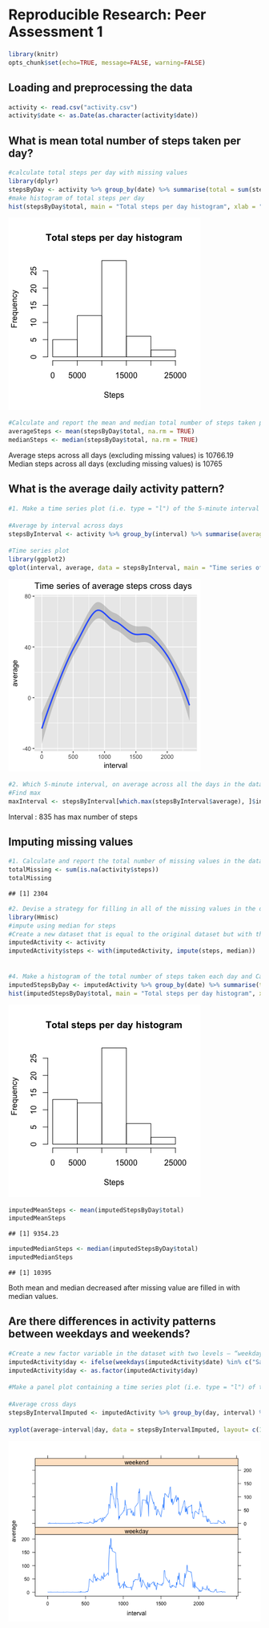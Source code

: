 # Reproducible Research: Peer Assessment 1

```r
library(knitr)
opts_chunk$set(echo=TRUE, message=FALSE, warning=FALSE)
```


## Loading and preprocessing the data

```r
activity <- read.csv("activity.csv")
activity$date <- as.Date(as.character(activity$date))
```


## What is mean total number of steps taken per day?

```r
#calculate total steps per day with missing values
library(dplyr)
stepsByDay <- activity %>% group_by(date) %>% summarise(total = sum(steps))
#make histogram of total steps per day
hist(stepsByDay$total, main = "Total steps per day histogram", xlab = "Steps", ylab = "Frequency")
```

![](PA1_template_files/figure-html/stepsByDate-1.png)<!-- -->

```r
#Calculate and report the mean and median total number of steps taken per day
averageSteps <- mean(stepsByDay$total, na.rm = TRUE)
medianSteps <- median(stepsByDay$total, na.rm = TRUE)
```
Average steps across all days (excluding missing values) is 10766.19  
Median steps across all days (excluding missing values) is 10765



## What is the average daily activity pattern?

```r
#1. Make a time series plot (i.e. type = "l") of the 5-minute interval (x-axis) and the average number of steps taken, averaged across all days (y-axis)

#Average by interval across days 
stepsByInterval <- activity %>% group_by(interval) %>% summarise(average = mean(steps, na.rm = TRUE))

#Time series plot
library(ggplot2)
qplot(interval, average, data = stepsByInterval, main = "Time series of average steps cross days", geom = "smooth")
```

![](PA1_template_files/figure-html/averageDailyActivity-1.png)<!-- -->

```r
#2. Which 5-minute interval, on average across all the days in the dataset, contains the maximum number of steps?
#Find max
maxInterval <- stepsByInterval[which.max(stepsByInterval$average), ]$interval
```
Interval : 835 has max number of steps


## Imputing missing values

```r
#1. Calculate and report the total number of missing values in the dataset (i.e. the total number of rows with NAs)
totalMissing <- sum(is.na(activity$steps))
totalMissing
```

```
## [1] 2304
```

```r
#2. Devise a strategy for filling in all of the missing values in the dataset. The strategy does not need to be sophisticated. For example, you could use the mean/median for that day, or the mean for that 5-minute interval, etc.
library(Hmisc)
#impute using median for steps
#Create a new dataset that is equal to the original dataset but with the missing data filled in.
imputedActivity <- activity
imputedActivity$steps <- with(imputedActivity, impute(steps, median))


#4. Make a histogram of the total number of steps taken each day and Calculate and report the mean and median total number of steps taken per day. Do these values differ from the estimates from the first part of the assignment? What is the impact of imputing missing data on the estimates of the total daily number of steps?
imputedStepsByDay <- imputedActivity %>% group_by(date) %>% summarise(total = sum(steps))
hist(imputedStepsByDay$total, main = "Total steps per day histogram", xlab = "Steps", ylab = "Frequency")
```

![](PA1_template_files/figure-html/imputingData-1.png)<!-- -->

```r
imputedMeanSteps <- mean(imputedStepsByDay$total)
imputedMeanSteps
```

```
## [1] 9354.23
```

```r
imputedMedianSteps <- median(imputedStepsByDay$total)
imputedMedianSteps
```

```
## [1] 10395
```
Both mean and median decreased after missing value are filled in with median values. 

## Are there differences in activity patterns between weekdays and weekends?


```r
#Create a new factor variable in the dataset with two levels – “weekday” and “weekend” indicating whether a given date is a weekday or weekend day.
imputedActivity$day <- ifelse(weekdays(imputedActivity$date) %in% c("Saturday", "Sunday"), "weekend", "weekday")
imputedActivity$day <- as.factor(imputedActivity$day)

#Make a panel plot containing a time series plot (i.e. type = "l") of the 5-minute interval (x-axis) and the average number of steps taken, averaged across all weekday days or weekend days (y-axis). The plot should look something like the following, which was creating using simulated data:

#Average cross days
stepsByIntervalImputed <- imputedActivity %>% group_by(day, interval) %>% summarise(average = mean(steps))

xyplot(average~interval|day, data = stepsByIntervalImputed, layout= c(1, 2), type = "l")
```

![](PA1_template_files/figure-html/weekDayWeekendsPattern-1.png)<!-- -->

